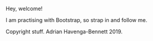 Hey, welcome!

I am practising with Bootstrap, so strap in and follow me.

Copyright stuff. Adrian Havenga-Bennett 2019.